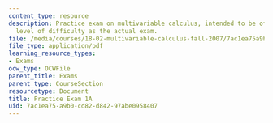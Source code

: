 ```yaml
---
content_type: resource
description: Practice exam on multivariable calculus, intended to be of the same general
  level of difficulty as the actual exam.
file: /media/courses/18-02-multivariable-calculus-fall-2007/7ac1ea75a9b0cd82d84297abe0958407_prac1a.pdf
file_type: application/pdf
learning_resource_types:
- Exams
ocw_type: OCWFile
parent_title: Exams
parent_type: CourseSection
resourcetype: Document
title: Practice Exam 1A
uid: 7ac1ea75-a9b0-cd82-d842-97abe0958407
---
```

